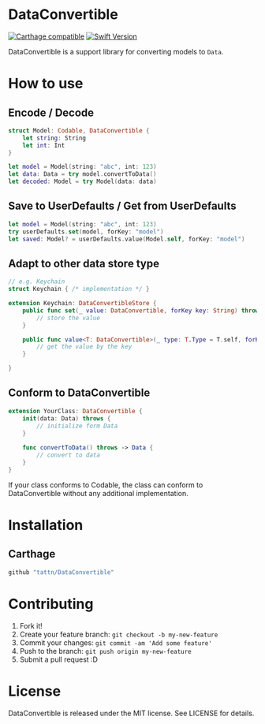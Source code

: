 DataConvertible
===

[![Carthage compatible](https://img.shields.io/badge/Carthage-compatible-4BC51D.svg?style=flat)](https://github.com/Carthage/Carthage)
[![Swift Version](https://img.shields.io/badge/Swift-4-F16D39.svg)](https://developer.apple.com/swift)

DataConvertible is a support library for converting models to `Data`.

# How to use

## Encode / Decode

```swift
struct Model: Codable, DataConvertible {
    let string: String
    let int: Int
}

let model = Model(string: "abc", int: 123)
let data: Data = try model.convertToData()
let decoded: Model = try Model(data: data)
```

## Save to UserDefaults / Get from UserDefaults

```swift
let model = Model(string: "abc", int: 123)
try userDefaults.set(model, forKey: "model")
let saved: Model? = userDefaults.value(Model.self, forKey: "model")
```

## Adapt to other data store type

```swift
// e.g. Keychain
struct Keychain { /* implementation */ }

extension Keychain: DataConvertibleStore {
    public func set(_ value: DataConvertible, forKey key: String) throws {
        // store the value
    }

    public func value<T: DataConvertible>(_ type: T.Type = T.self, forKey key: String) -> T? {
        // get the value by the key
    }

}
```


## Conform to DataConvertible

```swift
extension YourClass: DataConvertible {
    init(data: Data) throws {
        // initialize form Data
    }
    
    func convertToData() throws -> Data {
        // convert to data
    }
}
```

If your class conforms to Codable, the class can conform to DataConvertible without any additional implementation.

# Installation

## Carthage

```ruby
github "tattn/DataConvertible"
```

# Contributing

1. Fork it!
2. Create your feature branch: `git checkout -b my-new-feature`
3. Commit your changes: `git commit -am 'Add some feature'`
4. Push to the branch: `git push origin my-new-feature`
5. Submit a pull request :D

# License

DataConvertible is released under the MIT license. See LICENSE for details.

